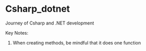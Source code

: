 # Csharp_dotnet
Journey of Csharp and .NET development

Key Notes:
1. When creating methods, be mindful that it does one function 
